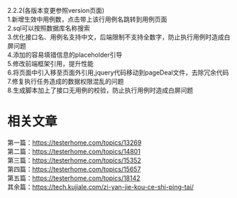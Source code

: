 2.2.2(各版本变更参照version页面)  
1.新增生效中用例数，点击带上该行用例名跳转到用例页面   
2.sql可以按照数据库名称搜索  
3.优化接口名、用例名支持中文，后端限制不支持全数字，防止执行用例时造成白屏问题  
4.添加的容易填错信息的placeholder引导  
5.修改前端框架引用，提升性能  
6.将页面中引入移至页面外引用,jquery代码移动到pageDeal文件，去除冗余代码  
7.修复执行任务造成的数据权限混乱的问题  
8.生成脚本加上了接口无用例的校验，防止执行用例时造成白屏问题  
 

# 相关文章  
第一篇：https://testerhome.com/topics/13269  
第二篇：https://testerhome.com/topics/14801  
第三篇：https://testerhome.com/topics/15352  
第四篇：https://testerhome.com/topics/15657  
第五篇：https://testerhome.com/topics/18142  
其余篇：https://tech.kujiale.com/zi-yan-jie-kou-ce-shi-ping-tai/  
